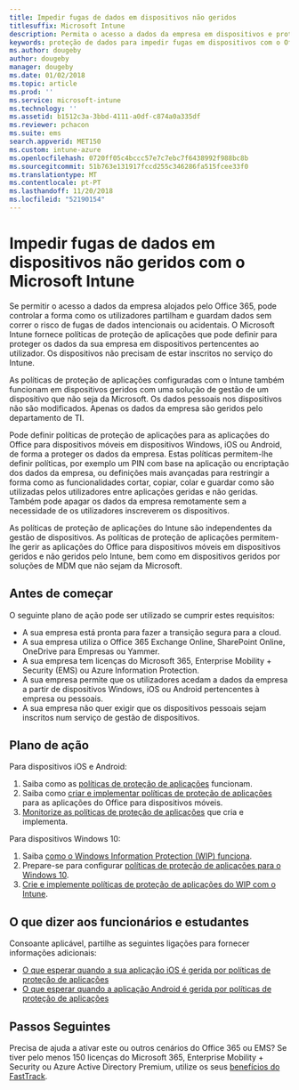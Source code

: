 ```yaml
---
title: Impedir fugas de dados em dispositivos não geridos
titlesuffix: Microsoft Intune
description: Permita o acesso a dados da empresa em dispositivos e proteja os dados contra fugas com o Microsoft Intune.
keywords: proteção de dados para impedir fugas em dispositivos com o Office 365
ms.author: dougeby
author: dougeby
manager: dougeby
ms.date: 01/02/2018
ms.topic: article
ms.prod: ''
ms.service: microsoft-intune
ms.technology: ''
ms.assetid: b1512c3a-3bbd-4111-a0df-c874a0a335df
ms.reviewer: pchacon
ms.suite: ems
search.appverid: MET150
ms.custom: intune-azure
ms.openlocfilehash: 0720ff05c4bccc57e7c7ebc7f6438992f988bc8b
ms.sourcegitcommit: 51b763e131917fccd255c346286fa515fcee33f0
ms.translationtype: MT
ms.contentlocale: pt-PT
ms.lasthandoff: 11/20/2018
ms.locfileid: "52190154"
---
```

# <a name="prevent-data-leaks-on-non-managed-devices-using-microsoft-intune"></a>Impedir fugas de dados em dispositivos não geridos com o Microsoft Intune

Se permitir o acesso a dados da empresa alojados pelo Office 365, pode controlar a forma como os utilizadores partilham e guardam dados sem correr o risco de fugas de dados intencionais ou acidentais. O Microsoft Intune fornece políticas de proteção de aplicações que pode definir para proteger os dados da sua empresa em dispositivos pertencentes ao utilizador. Os dispositivos não precisam de estar inscritos no serviço do Intune. 

As políticas de proteção de aplicações configuradas com o Intune também funcionam em dispositivos geridos com uma solução de gestão de um dispositivo que não seja da Microsoft. Os dados pessoais nos dispositivos não são modificados. Apenas os dados da empresa são geridos pelo departamento de TI. 

Pode definir políticas de proteção de aplicações para as aplicações do Office para dispositivos móveis em dispositivos Windows, iOS ou Android, de forma a proteger os dados da empresa. Estas políticas permitem-lhe definir políticas, por exemplo um PIN com base na aplicação ou encriptação dos dados da empresa, ou definições mais avançadas para restringir a forma como as funcionalidades cortar, copiar, colar e guardar como são utilizadas pelos utilizadores entre aplicações geridas e não geridas. Também pode apagar os dados da empresa remotamente sem a necessidade de os utilizadores inscreverem os dispositivos. 

As políticas de proteção de aplicações do Intune são independentes da gestão de dispositivos. As políticas de proteção de aplicações permitem-lhe gerir as aplicações do Office para dispositivos móveis em dispositivos geridos e não geridos pelo Intune, bem como em dispositivos geridos por soluções de MDM que não sejam da Microsoft. 

## <a name="before-you-begin"></a>Antes de começar

O seguinte plano de ação pode ser utilizado se cumprir estes requisitos:
* A sua empresa está pronta para fazer a transição segura para a cloud.
* A sua empresa utiliza o Office 365 Exchange Online, SharePoint Online, OneDrive para Empresas ou Yammer.
* A sua empresa tem licenças do Microsoft 365, Enterprise Mobility + Security (EMS) ou Azure Information Protection.
* A sua empresa permite que os utilizadores acedam a dados da empresa a partir de dispositivos Windows, iOS ou Android pertencentes à empresa ou pessoais. 
* A sua empresa não quer exigir que os dispositivos pessoais sejam inscritos num serviço de gestão de dispositivos. 

## <a name="action-plan"></a>Plano de ação

Para dispositivos iOS e Android: 

1. Saiba como as [políticas de proteção de aplicações](app-protection-policy.md) funcionam.
2. Saiba como [criar e implementar políticas de proteção de aplicações](app-protection-policies.md) para as aplicações do Office para dispositivos móveis. 
3. [Monitorize as políticas de proteção de aplicações](app-protection-policies-monitor.md) que cria e implementa. 

Para dispositivos Windows 10: 

1. Saiba [como o Windows Information Protection (WIP) funciona](https://docs.microsoft.com/windows/threat-protection/windows-information-protection/protect-enterprise-data-using-wip). 
2. Prepare-se para configurar [políticas de proteção de aplicações para o Windows 10](app-protection-policies-configure-windows-10.md).
3. [Crie e implemente políticas de proteção de aplicações do WIP com o Intune](windows-information-protection-policy-create.md).

## <a name="what-to-tell-employees-and-students"></a>O que dizer aos funcionários e estudantes

Consoante aplicável, partilhe as seguintes ligações para fornecer informações adicionais: 
* [O que esperar quando a sua aplicação iOS é gerida por políticas de proteção de aplicações](app-protection-enabled-apps-ios.md)
* [O que esperar quando a aplicação Android é gerida por políticas de proteção de aplicações](app-protection-enabled-apps-android.md) 

## <a name="next-steps"></a>Passos Seguintes

Precisa de ajuda a ativar este ou outros cenários do Office 365 ou EMS? Se tiver pelo menos 150 licenças do Microsoft 365, Enterprise Mobility + Security ou Azure Active Directory Premium, utilize os seus [benefícios do FastTrack](https://docs.microsoft.com/enterprise-mobility-security/solutions/enterprise-mobility-fasttrack-program). 